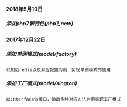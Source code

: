 #### 2018年5月10日
##### 添加php7新特性(php7_new)
    
#### 2017年12月22日
##### 添加单例模式(model/factory)
    以加载redis以及对应配置为例，实现单例模式的使用
##### 添加工厂模式(model/sington)
    以interface做接口，输出多种对应方法为例实现工厂模式

